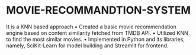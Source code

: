 # MOVIE-RECOMMANDTION-SYSTEM
It is a KNN based approach 
• Created a basic movie recommendation engine based on content similarity fetched from TMDB API. 
• Utilized KNN to find the most similar movies. 
• Implemented in Python and its libraries, namely, SciKit-Learn for model building and Streamlit for frontend.


